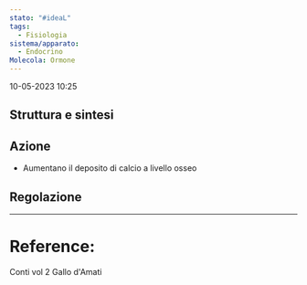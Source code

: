 ```yaml
---
stato: "#ideaL"
tags:
  - Fisiologia
sistema/apparato:
  - Endocrino
Molecola: Ormone
---
```

10-05-2023 10:25


## Struttura e sintesi
## Azione
- Aumentano il deposito di calcio a livello osseo

## Regolazione















--- 
# Reference: 
Conti vol 2
Gallo d'Amati